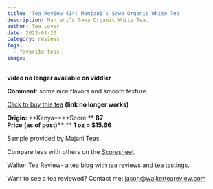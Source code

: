 ```yaml
---
title: 'Tea Review 414: Manjani’s Sawa Organic White Tea'
description: Manjani’s Sawa Organic White Tea.
author: Tea Lover
date: 2022-01-20
category: reviews
tags:
  - favorite teas
image:
---
```


**video no longer available on viddler**

**Comment**: some nice flavors and smooth texture.

[Click to buy this tea](http://www.majaniteas.com/shop/white-tea/sawa-organic-white-tea) **(link no longer works)**

**Origin:** **Kenya\*\***Score:\*\* **87**  
**Price** **(as of post)\*\***:\*\* **1 oz = $15.66**

Sample provided by Majani Teas.

Compare teas with others on the [Scoresheet](https://web.archive.org/web/20200926084540/http://walkerteareview.com//?page_id=6).

Walker Tea Review- a tea blog with tea reviews and tea tastings.

Want to see a tea reviewed? Contact me: jason@walkerteareview.com

